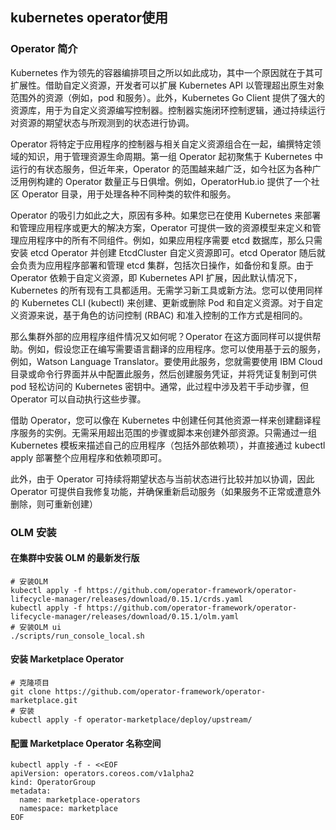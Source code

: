 ## kubernetes operator使用
### Operator 简介
Kubernetes 作为领先的容器编排项目之所以如此成功，其中一个原因就在于其可扩展性。借助自定义资源，开发者可以扩展 Kubernetes API 以管理超出原生对象范围外的资源（例如，pod 和服务）。此外，Kubernetes Go Client 提供了强大的资源库，用于为自定义资源编写控制器。控制器实施闭环控制逻辑，通过持续运行对资源的期望状态与所观测到的状态进行协调。

Operator 将特定于应用程序的控制器与相关自定义资源组合在一起，编撰特定领域的知识，用于管理资源生命周期。第一组 Operator 起初聚焦于 Kubernetes 中运行的有状态服务，但近年来，Operator 的范围越来越广泛，如今社区为各种广泛用例构建的 Operator 数量正与日俱增。例如，OperatorHub.io 提供了一个社区 Operator 目录，用于处理各种不同种类的软件和服务。

Operator 的吸引力如此之大，原因有多种。如果您已在使用 Kubernetes 来部署和管理应用程序或更大的解决方案，Operator 可提供一致的资源模型来定义和管理应用程序中的所有不同组件。例如，如果应用程序需要 etcd 数据库，那么只需安装 etcd Operator 并创建 EtcdCluster 自定义资源即可。etcd Operator 随后就会负责为应用程序部署和管理 etcd 集群，包括次日操作，如备份和复原。由于 Operator 依赖于自定义资源，即 Kubernetes API 扩展，因此默认情况下，Kubernetes 的所有现有工具都适用。无需学习新工具或新方法。您可以使用同样的 Kubernetes CLI (kubectl) 来创建、更新或删除 Pod 和自定义资源。对于自定义资源来说，基于角色的访问控制 (RBAC) 和准入控制的工作方式是相同的。

那么集群外部的应用程序组件情况又如何呢？Operator 在这方面同样可以提供帮助。例如，假设您正在编写需要语言翻译的应用程序。您可以使用基于云的服务，例如，Watson Language Translator。要使用此服务，您就需要使用 IBM Cloud 目录或命令行界面并从中配置此服务，然后创建服务凭证，并将凭证复制到可供 pod 轻松访问的 Kubernetes 密钥中。通常，此过程中涉及若干手动步骤，但 Operator 可以自动执行这些步骤。

借助 Operator，您可以像在 Kubernetes 中创建任何其他资源一样来创建翻译程序服务的实例。无需采用超出范围的步骤或脚本来创建外部资源。只需通过一组 Kubernetes 模板来描述自己的应用程序（包括外部依赖项），并直接通过 kubectl apply 部署整个应用程序和依赖项即可。

此外，由于 Operator 可持续将期望状态与当前状态进行比较并加以协调，因此 Operator 可提供自我修复功能，并确保重新启动服务（如果服务不正常或遭意外删除，则可重新创建）

### OLM 安装

#### 在集群中安装 OLM 的最新发行版
```shell
# 安装OLM
kubectl apply -f https://github.com/operator-framework/operator-lifecycle-manager/releases/download/0.15.1/crds.yaml
kubectl apply -f https://github.com/operator-framework/operator-lifecycle-manager/releases/download/0.15.1/olm.yaml
# 安装OLM ui
./scripts/run_console_local.sh
```
#### 安装 Marketplace Operator
```shell
# 克隆项目
git clone https://github.com/operator-framework/operator-marketplace.git
# 安装
kubectl apply -f operator-marketplace/deploy/upstream/
```
#### 配置 Marketplace Operator 名称空间
```shell
kubectl apply -f - <<EOF
apiVersion: operators.coreos.com/v1alpha2
kind: OperatorGroup
metadata:
  name: marketplace-operators
  namespace: marketplace
EOF
```

